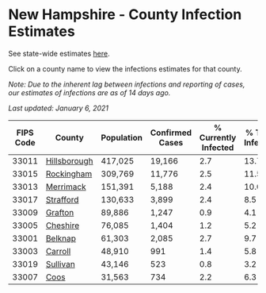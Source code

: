 # New Hampshire - County Infection Estimates

See state-wide estimates [here](/infections/us-nh).

Click on a county name to view the infections estimates for that county.

*Note: Due to the inherent lag between infections and reporting of cases, our estimates of infections are as of 14 days ago.*

*Last updated: January 6, 2021*

|   FIPS Code |                       County |   Population |   Confirmed Cases |   % Currently Infected |   % Total Infected |
|-------------|------------------------------|--------------|-------------------|------------------------|--------------------|
|       33011 | [Hillsborough](hillsborough) |      417,025 |            19,166 |                    2.7 |               13.7 |
|       33015 |     [Rockingham](rockingham) |      309,769 |            11,776 |                    2.5 |               11.5 |
|       33013 |       [Merrimack](merrimack) |      151,391 |             5,188 |                    2.4 |               10.0 |
|       33017 |       [Strafford](strafford) |      130,633 |             3,899 |                    2.4 |                8.5 |
|       33009 |           [Grafton](grafton) |       89,886 |             1,247 |                    0.9 |                4.1 |
|       33005 |         [Cheshire](cheshire) |       76,085 |             1,404 |                    1.2 |                5.2 |
|       33001 |           [Belknap](belknap) |       61,303 |             2,085 |                    2.7 |                9.7 |
|       33003 |           [Carroll](carroll) |       48,910 |               991 |                    1.4 |                5.8 |
|       33019 |         [Sullivan](sullivan) |       43,146 |               523 |                    0.8 |                3.2 |
|       33007 |                 [Coos](coos) |       31,563 |               734 |                    2.2 |                6.3 |